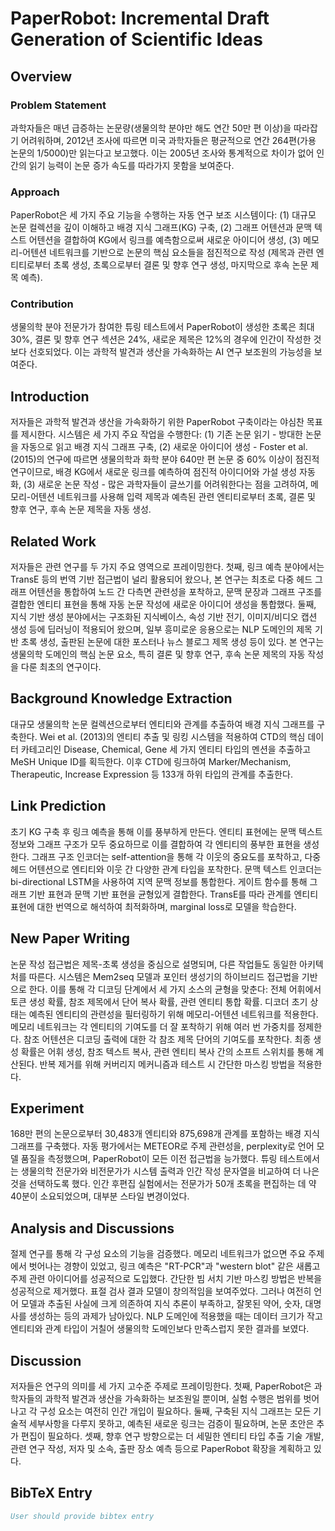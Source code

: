 # PaperRobot: Incremental Draft Generation of Scientific Ideas

## Overview

### Problem Statement
과학자들은 매년 급증하는 논문량(생물의학 분야만 해도 연간 50만 편 이상)을 따라잡기 어려워하며, 2012년 조사에 따르면 미국 과학자들은 평균적으로 연간 264편(가용 논문의 1/5000)만 읽는다고 보고했다. 이는 2005년 조사와 통계적으로 차이가 없어 인간의 읽기 능력이 논문 증가 속도를 따라가지 못함을 보여준다.

### Approach
PaperRobot은 세 가지 주요 기능을 수행하는 자동 연구 보조 시스템이다: (1) 대규모 논문 컬렉션을 깊이 이해하고 배경 지식 그래프(KG) 구축, (2) 그래프 어텐션과 문맥 텍스트 어텐션을 결합하여 KG에서 링크를 예측함으로써 새로운 아이디어 생성, (3) 메모리-어텐션 네트워크를 기반으로 논문의 핵심 요소들을 점진적으로 작성 (제목과 관련 엔티티로부터 초록 생성, 초록으로부터 결론 및 향후 연구 생성, 마지막으로 후속 논문 제목 예측).

### Contribution
생물의학 분야 전문가가 참여한 튜링 테스트에서 PaperRobot이 생성한 초록은 최대 30%, 결론 및 향후 연구 섹션은 24%, 새로운 제목은 12%의 경우에 인간이 작성한 것보다 선호되었다. 이는 과학적 발견과 생산을 가속화하는 AI 연구 보조원의 가능성을 보여준다.

## Introduction
저자들은 과학적 발견과 생산을 가속화하기 위한 PaperRobot 구축이라는 야심찬 목표를 제시한다. 시스템은 세 가지 주요 작업을 수행한다: (1) 기존 논문 읽기 - 방대한 논문을 자동으로 읽고 배경 지식 그래프 구축, (2) 새로운 아이디어 생성 - Foster et al. (2015)의 연구에 따르면 생물의학과 화학 분야 640만 편 논문 중 60% 이상이 점진적 연구이므로, 배경 KG에서 새로운 링크를 예측하여 점진적 아이디어와 가설 생성 자동화, (3) 새로운 논문 작성 - 많은 과학자들이 글쓰기를 어려워한다는 점을 고려하여, 메모리-어텐션 네트워크를 사용해 입력 제목과 예측된 관련 엔티티로부터 초록, 결론 및 향후 연구, 후속 논문 제목을 자동 생성.

## Related Work
저자들은 관련 연구를 두 가지 주요 영역으로 프레이밍한다. 첫째, 링크 예측 분야에서는 TransE 등의 번역 기반 접근법이 널리 활용되어 왔으나, 본 연구는 최초로 다중 헤드 그래프 어텐션을 통합하여 노드 간 다측면 관련성을 포착하고, 문맥 문장과 그래프 구조를 결합한 엔티티 표현을 통해 자동 논문 작성에 새로운 아이디어 생성을 통합했다. 둘째, 지식 기반 생성 분야에서는 구조화된 지식베이스, 속성 기반 전기, 이미지/비디오 캡션 생성 등에 딥러닝이 적용되어 왔으며, 일부 흥미로운 응용으로는 NLP 도메인의 제목 기반 초록 생성, 출판된 논문에 대한 포스터나 뉴스 블로그 제목 생성 등이 있다. 본 연구는 생물의학 도메인의 핵심 논문 요소, 특히 결론 및 향후 연구, 후속 논문 제목의 자동 작성을 다룬 최초의 연구이다.

## Background Knowledge Extraction
대규모 생물의학 논문 컬렉션으로부터 엔티티와 관계를 추출하여 배경 지식 그래프를 구축한다. Wei et al. (2013)의 엔티티 추출 및 링킹 시스템을 적용하여 CTD의 핵심 데이터 카테고리인 Disease, Chemical, Gene 세 가지 엔티티 타입의 멘션을 추출하고 MeSH Unique ID를 획득한다. 이후 CTD에 링크하여 Marker/Mechanism, Therapeutic, Increase Expression 등 133개 하위 타입의 관계를 추출한다.

## Link Prediction
초기 KG 구축 후 링크 예측을 통해 이를 풍부하게 만든다. 엔티티 표현에는 문맥 텍스트 정보와 그래프 구조가 모두 중요하므로 이를 결합하여 각 엔티티의 풍부한 표현을 생성한다. 그래프 구조 인코더는 self-attention을 통해 각 이웃의 중요도를 포착하고, 다중 헤드 어텐션으로 엔티티와 이웃 간 다양한 관계 타입을 포착한다. 문맥 텍스트 인코더는 bi-directional LSTM을 사용하여 지역 문맥 정보를 통합한다. 게이트 함수를 통해 그래프 기반 표현과 문맥 기반 표현을 균형있게 결합한다. TransE를 따라 관계를 엔티티 표현에 대한 번역으로 해석하여 최적화하며, marginal loss로 모델을 학습한다.

## New Paper Writing
논문 작성 접근법은 제목-초록 생성을 중심으로 설명되며, 다른 작업들도 동일한 아키텍처를 따른다. 시스템은 Mem2seq 모델과 포인터 생성기의 하이브리드 접근법을 기반으로 한다. 이를 통해 각 디코딩 단계에서 세 가지 소스의 균형을 맞춘다: 전체 어휘에서 토큰 생성 확률, 참조 제목에서 단어 복사 확률, 관련 엔티티 통합 확률. 디코더 초기 상태는 예측된 엔티티의 관련성을 필터링하기 위해 메모리-어텐션 네트워크를 적용한다. 메모리 네트워크는 각 엔티티의 기여도를 더 잘 포착하기 위해 여러 번 가중치를 정제한다. 참조 어텐션은 디코딩 출력에 대한 각 참조 제목 단어의 기여도를 포착한다. 최종 생성 확률은 어휘 생성, 참조 텍스트 복사, 관련 엔티티 복사 간의 소프트 스위치를 통해 계산된다. 반복 제거를 위해 커버리지 메커니즘과 테스트 시 간단한 마스킹 방법을 적용한다.

## Experiment
168만 편의 논문으로부터 30,483개 엔티티와 875,698개 관계를 포함하는 배경 지식 그래프를 구축했다. 자동 평가에서는 METEOR로 주제 관련성을, perplexity로 언어 모델 품질을 측정했으며, PaperRobot이 모든 이전 접근법을 능가했다. 튜링 테스트에서는 생물의학 전문가와 비전문가가 시스템 출력과 인간 작성 문자열을 비교하여 더 나은 것을 선택하도록 했다. 인간 후편집 실험에서는 전문가가 50개 초록을 편집하는 데 약 40분이 소요되었으며, 대부분 스타일 변경이었다.

## Analysis and Discussions
절제 연구를 통해 각 구성 요소의 기능을 검증했다. 메모리 네트워크가 없으면 주요 주제에서 벗어나는 경향이 있었고, 링크 예측은 "RT-PCR"과 "western blot" 같은 새롭고 주제 관련 아이디어를 성공적으로 도입했다. 간단한 빔 서치 기반 마스킹 방법은 반복을 성공적으로 제거했다. 표절 검사 결과 모델이 창의적임을 보여주었다. 그러나 여전히 언어 모델과 추출된 사실에 크게 의존하여 지식 추론이 부족하고, 잘못된 약어, 숫자, 대명사를 생성하는 등의 과제가 남아있다. NLP 도메인에 적용했을 때는 데이터 크기가 작고 엔티티와 관계 타입이 거칠어 생물의학 도메인보다 만족스럽지 못한 결과를 보였다.

## Discussion
저자들은 연구의 의미를 세 가지 고수준 주제로 프레이밍한다. 첫째, PaperRobot은 과학자들의 과학적 발견과 생산을 가속화하는 보조원일 뿐이며, 실험 수행은 범위를 벗어나고 각 구성 요소는 여전히 인간 개입이 필요하다. 둘째, 구축된 지식 그래프는 모든 기술적 세부사항을 다루지 못하고, 예측된 새로운 링크는 검증이 필요하며, 논문 초안은 추가 편집이 필요하다. 셋째, 향후 연구 방향으로는 더 세밀한 엔티티 타입 추출 기술 개발, 관련 연구 작성, 저자 및 소속, 출판 장소 예측 등으로 PaperRobot 확장을 계획하고 있다.

## BibTeX Entry
```bibtex
User should provide bibtex entry
```